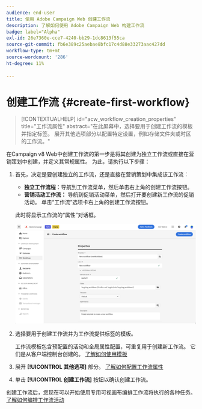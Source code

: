 ```yaml
---
audience: end-user
title: 使用 Adobe Campaign Web 创建工作流
description: 了解如何使用 Adobe Campaign Web 构建工作流
badge: label="Alpha"
exl-id: 26e7360e-cce7-4240-bb29-1dc8613f55ca
source-git-commit: fb6e389c25aebae8bfc17c4d88e33273aac427dd
workflow-type: tm+mt
source-wordcount: '286'
ht-degree: 11%

---
```



# 创建工作流 {#create-first-workflow}

>[!CONTEXTUALHELP]
>id="acw_workflow_creation_properties"
>title="工作流属性"
>abstract="在此屏幕中，选择要用于创建工作流的模板并指定标签。 展开其他选项部分以配置特定设置，例如存储文件夹或时区的工作流。"

在Campaign v8 Web中创建工作流的第一步是将其创建为独立工作流或直接在营销策划中创建，并定义其常规属性。 为此，请执行以下步骤：

1. 首先，决定是要创建独立的工作流，还是直接在营销策划中集成该工作流：

   * **独立工作流程**：导航到工作流菜单，然后单击右上角的创建工作流按钮。
   * **营销活动工作流：** 导航到促销活动菜单，然后打开要创建新工作流的促销活动。 单击“工作流”选项卡右上角的创建工作流按钮。

   此时将显示工作流的“属性”对话框。

   ![](assets/workflow-create.png)

1. 选择要用于创建工作流并为工作流提供标签的模板。

   工作流模板包含预配置的活动和全局属性配置，可重复用于创建新工作流。 它们是从客户端控制台创建的。 [了解如何使用模板](https://experienceleague.adobe.com/docs/campaign/automation/workflows/introduction/build-a-workflow.html#workflow-templates)

1. 展开 **[!UICONTROL 其他选项]** 部分。 [了解如何配置工作流属性](workflow-settings.md)

1. 单击 **[!UICONTROL 创建工作流]** 按钮以确认创建工作流。

创建工作流后，您现在可以开始使用专用可视画布编排工作流将执行的各种任务。 [了解如何编排工作流活动](orchestrate-activities.md)
